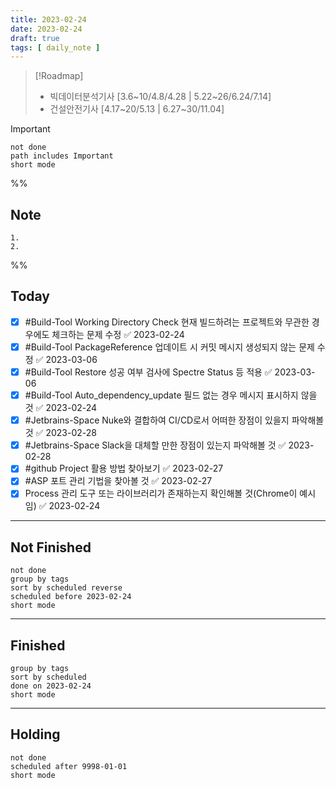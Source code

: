 ```yaml
---
title: 2023-02-24
date: 2023-02-24
draft: true
tags: [ daily_note ]
---
```


> [!Roadmap] 
> - 빅데이터분석기사 [3.6~10/4.8/4.28 | 5.22~26/6.24/7.14]
> - 건설안전기사 [4.17~20/5.13 | 6.27~30/11.04]

> [!important] 
> ```tasks
> not done
> path includes Important
> short mode
> ```

%%
## Note
	1. 
	2. 
 
%%

## Today
- [x] #Build-Tool Working Directory Check 현재 빌드하려는 프로젝트와 무관한 경우에도 체크하는 문제 수정 ✅ 2023-02-24
- [x] #Build-Tool PackageReference 업데이트 시 커밋 메시지 생성되지 않는 문제 수정 ✅ 2023-03-06
- [x] #Build-Tool Restore 성공 여부 검사에 Spectre Status 등 적용 ✅ 2023-03-06
- [x] #Build-Tool Auto_dependency_update 필드 없는 경우 메시지 표시하지 않을 것 ✅ 2023-02-24
- [x] #Jetbrains-Space Nuke와 결합하여 CI/CD로서 어떠한 장점이 있을지 파악해볼 것 ✅ 2023-02-28
- [x] #Jetbrains-Space Slack을 대체할 만한 장점이 있는지 파악해볼 것 ✅ 2023-02-28
- [x] #github Project 활용 방법 찾아보기 ✅ 2023-02-27
- [x] #ASP 포트 관리 기법을 찾아볼 것 ✅ 2023-02-27
- [x] Process 관리 도구 또는 라이브러리가 존재하는지 확인해볼 것(Chrome이 예시임) ✅ 2023-02-24

---
## Not Finished
```tasks
not done
group by tags
sort by scheduled reverse
scheduled before 2023-02-24
short mode
```
---
## Finished
```tasks
group by tags
sort by scheduled
done on 2023-02-24
short mode
```
---
## Holding
```tasks
not done
scheduled after 9998-01-01
short mode
```
